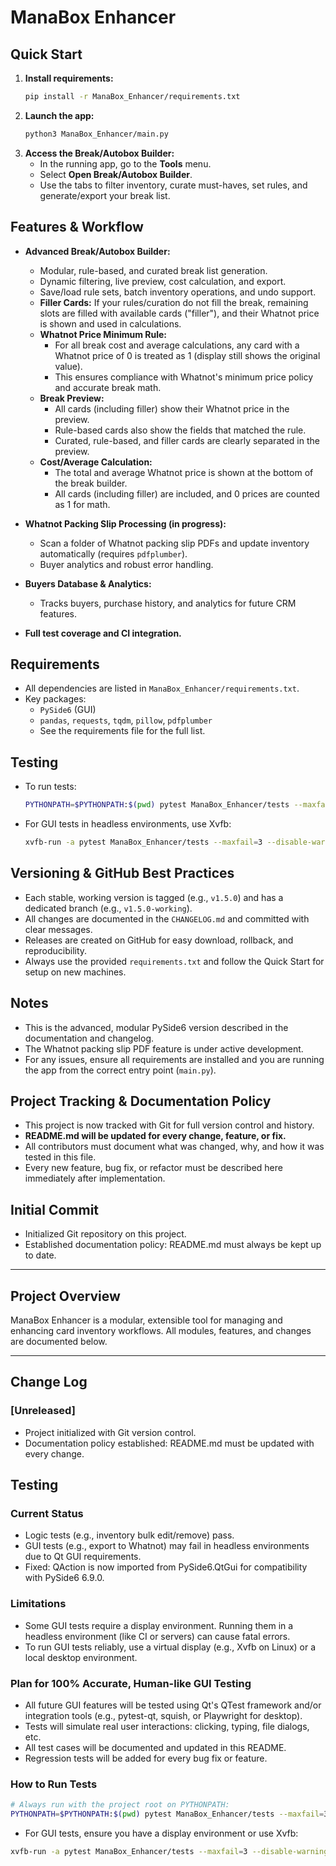 # ManaBox Enhancer

## Quick Start

1. **Install requirements:**
   ```sh
   pip install -r ManaBox_Enhancer/requirements.txt
   ```
2. **Launch the app:**
   ```sh
   python3 ManaBox_Enhancer/main.py
   ```
3. **Access the Break/Autobox Builder:**
   - In the running app, go to the **Tools** menu.
   - Select **Open Break/Autobox Builder**.
   - Use the tabs to filter inventory, curate must-haves, set rules, and generate/export your break list.

## Features & Workflow

- **Advanced Break/Autobox Builder:**
  - Modular, rule-based, and curated break list generation.
  - Dynamic filtering, live preview, cost calculation, and export.
  - Save/load rule sets, batch inventory operations, and undo support.
  - **Filler Cards:** If your rules/curation do not fill the break, remaining slots are filled with available cards ("filler"), and their Whatnot price is shown and used in calculations.
  - **Whatnot Price Minimum Rule:**
    - For all break cost and average calculations, any card with a Whatnot price of 0 is treated as 1 (display still shows the original value).
    - This ensures compliance with Whatnot's minimum price policy and accurate break math.
  - **Break Preview:**
    - All cards (including filler) show their Whatnot price in the preview.
    - Rule-based cards also show the fields that matched the rule.
    - Curated, rule-based, and filler cards are clearly separated in the preview.
  - **Cost/Average Calculation:**
    - The total and average Whatnot price is shown at the bottom of the break builder.
    - All cards (including filler) are included, and 0 prices are counted as 1 for math.

- **Whatnot Packing Slip Processing (in progress):**
  - Scan a folder of Whatnot packing slip PDFs and update inventory automatically (requires `pdfplumber`).
  - Buyer analytics and robust error handling.

- **Buyers Database & Analytics:**
  - Tracks buyers, purchase history, and analytics for future CRM features.

- **Full test coverage and CI integration.**

## Requirements

- All dependencies are listed in `ManaBox_Enhancer/requirements.txt`.
- Key packages:
  - `PySide6` (GUI)
  - `pandas`, `requests`, `tqdm`, `pillow`, `pdfplumber`
  - See the requirements file for the full list.

## Testing

- To run tests:
  ```sh
  PYTHONPATH=$PYTHONPATH:$(pwd) pytest ManaBox_Enhancer/tests --maxfail=3 --disable-warnings -v
  ```
- For GUI tests in headless environments, use Xvfb:
  ```sh
  xvfb-run -a pytest ManaBox_Enhancer/tests --maxfail=3 --disable-warnings -v
  ```

## Versioning & GitHub Best Practices

- Each stable, working version is tagged (e.g., `v1.5.0`) and has a dedicated branch (e.g., `v1.5.0-working`).
- All changes are documented in the `CHANGELOG.md` and committed with clear messages.
- Releases are created on GitHub for easy download, rollback, and reproducibility.
- Always use the provided `requirements.txt` and follow the Quick Start for setup on new machines.

## Notes

- This is the advanced, modular PySide6 version described in the documentation and changelog.
- The Whatnot packing slip PDF feature is under active development.
- For any issues, ensure all requirements are installed and you are running the app from the correct entry point (`main.py`).

## Project Tracking & Documentation Policy

- This project is now tracked with Git for full version control and history.
- **README.md will be updated for every change, feature, or fix.**
- All contributors must document what was changed, why, and how it was tested in this file.
- Every new feature, bug fix, or refactor must be described here immediately after implementation.

## Initial Commit
- Initialized Git repository on this project.
- Established documentation policy: README.md must always be kept up to date.

---

## Project Overview

ManaBox Enhancer is a modular, extensible tool for managing and enhancing card inventory workflows. All modules, features, and changes are documented below.

---

## Change Log

### [Unreleased]
- Project initialized with Git version control.
- Documentation policy established: README.md must be updated with every change.

## Testing

### Current Status
- Logic tests (e.g., inventory bulk edit/remove) pass.
- GUI tests (e.g., export to Whatnot) may fail in headless environments due to Qt GUI requirements.
- Fixed: QAction is now imported from PySide6.QtGui for compatibility with PySide6 6.9.0.

### Limitations
- Some GUI tests require a display environment. Running them in a headless environment (like CI or servers) can cause fatal errors.
- To run GUI tests reliably, use a virtual display (e.g., Xvfb on Linux) or a local desktop environment.

### Plan for 100% Accurate, Human-like GUI Testing
- All future GUI features will be tested using Qt's QTest framework and/or integration tools (e.g., pytest-qt, squish, or Playwright for desktop).
- Tests will simulate real user interactions: clicking, typing, file dialogs, etc.
- All test cases will be documented and updated in this README.
- Regression tests will be added for every bug fix or feature.

### How to Run Tests

```sh
# Always run with the project root on PYTHONPATH:
PYTHONPATH=$PYTHONPATH:$(pwd) pytest ManaBox_Enhancer/tests --maxfail=3 --disable-warnings -v
```

- For GUI tests, ensure you have a display environment or use Xvfb:

```sh
xvfb-run -a pytest ManaBox_Enhancer/tests --maxfail=3 --disable-warnings -v
```
